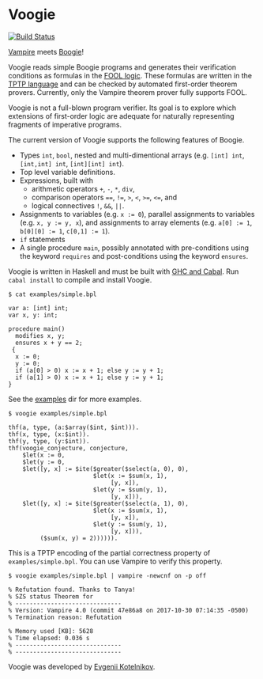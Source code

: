 # Voogie

[![Build Status](https://travis-ci.org/aztek/voogie.svg?branch=master)](https://travis-ci.org/aztek/voogie)

[Vampire](https://vprover.github.io/) meets [Boogie](https://www.microsoft.com/en-us/research/project/boogie-an-intermediate-verification-language/)!

Voogie reads simple Boogie programs and generates their verification conditions as formulas in the [FOOL logic](https://link.springer.com/chapter/10.1007/978-3-319-20615-8_5). These formulas are written in the [TPTP language](http://www.cs.miami.edu/~tptp/) and can be checked by automated first-order theorem provers. Currently, only the Vampire theorem prover fully supports FOOL.

Voogie is not a full-blown program verifier. Its goal is to explore which extensions of first-order logic are adequate for naturally representing fragments of imperative programs.

The current version of Voogie supports the following features of Boogie.
- Types `int`, `bool`, nested and multi-dimentional arrays (e.g. `[int] int`, `[int,int] int`, `[int][int] int`).
- Top level variable definitions.
- Expressions, built with
  * arithmetic operators `+`, `-`, `*`, `div`,
  * comparison operators `==`, `!=`, `>`, `<`, `>=`, `<=`, and
  * logical connectives `!`, `&&`, `||`.
- Assignments to variables (e.g. `x := 0`), parallel assignments to variables (e.g. `x, y := y, x`), and assignments to array elements (e.g. `a[0] := 1`, `b[0][0] := 1`, `c[0,1] := 1`).
- `if` statements
- A single procedure `main`, possibly annotated with pre-conditions using the keyword `requires` and post-conditions using the keyword `ensures`.

Voogie is written in Haskell and must be built with [GHC and Cabal](https://www.haskell.org/platform/). Run `cabal install` to compile and install Voogie.

```
$ cat examples/simple.bpl
```
```
var a: [int] int;
var x, y: int;

procedure main()
  modifies x, y;
  ensures x + y == 2;
 {
  x := 0;
  y := 0;
  if (a[0] > 0) x := x + 1; else y := y + 1;
  if (a[1] > 0) x := x + 1; else y := y + 1;
}
```

See the [examples](https://github.com/aztek/voogie/tree/master/examples) dir for more examples.

```
$ voogie examples/simple.bpl
```
```
thf(a, type, (a:$array($int, $int))).
thf(x, type, (x:$int)).
thf(y, type, (y:$int)).
thf(voogie_conjecture, conjecture,
    $let(x := 0,
    $let(y := 0,
    $let([y, x] := $ite($greater($select(a, 0), 0),
                        $let(x := $sum(x, 1),
                             [y, x]),
                        $let(y := $sum(y, 1),
                             [y, x])),
    $let([y, x] := $ite($greater($select(a, 1), 0),
                        $let(x := $sum(x, 1),
                             [y, x]),
                        $let(y := $sum(y, 1),
                             [y, x])),
         ($sum(x, y) = 2)))))).
```

This is a TPTP encoding of the partial correctness property of `examples/simple.bpl`. You can use Vampire to verify this property.

```
$ voogie examples/simple.bpl | vampire -newcnf on -p off
```
```
% Refutation found. Thanks to Tanya!
% SZS status Theorem for
% ------------------------------
% Version: Vampire 4.0 (commit 47e86a8 on 2017-10-30 07:14:35 -0500)
% Termination reason: Refutation

% Memory used [KB]: 5628
% Time elapsed: 0.036 s
% ------------------------------
% ------------------------------
```
Voogie was developed by [Evgenii Kotelnikov](www.cse.chalmers.se/~evgenyk/).
